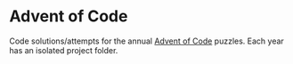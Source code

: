 # Advent of Code

Code solutions/attempts for the annual [Advent of Code](https://adventofcode.com) puzzles. Each year has an isolated project folder.

